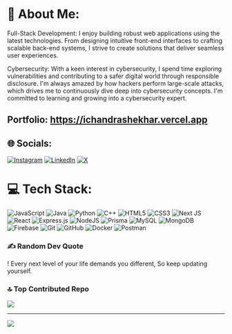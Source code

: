 # 💫 About Me:
Full-Stack Development: I enjoy building robust web applications using the latest technologies. From designing intuitive front-end interfaces to crafting scalable back-end systems, I strive to create solutions that deliver seamless user experiences.

Cybersecurity: With a keen interest in cybersecurity, I spend time exploring vulnerabilities and contributing to a safer digital world through responsible disclosure. I'm always amazed by how hackers perform large-scale attacks, which drives me to continuously dive deep into cybersecurity concepts. I'm committed to learning and growing into a cybersecurity expert.

## Portfolio: https://ichandrashekhar.vercel.app


## 🌐 Socials:
[![Instagram](https://img.shields.io/badge/Instagram-%23E4405F.svg?logo=Instagram&logoColor=white)](https://instagram.com/Chandrashekharsk__) [![LinkedIn](https://img.shields.io/badge/LinkedIn-%230077B5.svg?logo=linkedin&logoColor=white)](https://linkedin.com/in/chandrashekharsk) [![X](https://img.shields.io/badge/X-black.svg?logo=X&logoColor=white)](https://x.com/cs9981625252) 

# 💻 Tech Stack:
![JavaScript](https://img.shields.io/badge/javascript-%23323330.svg?style=for-the-badge&logo=javascript&logoColor=%23F7DF1E) ![Java](https://img.shields.io/badge/java-%23ED8B00.svg?style=for-the-badge&logo=openjdk&logoColor=white) ![Python](https://img.shields.io/badge/python-3670A0?style=for-the-badge&logo=python&logoColor=ffdd54) ![C++](https://img.shields.io/badge/c++-%2300599C.svg?style=for-the-badge&logo=c%2B%2B&logoColor=white) ![HTML5](https://img.shields.io/badge/html5-%23E34F26.svg?style=for-the-badge&logo=html5&logoColor=white) ![CSS3](https://img.shields.io/badge/css3-%231572B6.svg?style=for-the-badge&logo=css3&logoColor=white) ![Next JS](https://img.shields.io/badge/Next-black?style=for-the-badge&logo=next.js&logoColor=white) ![React](https://img.shields.io/badge/react-%2320232a.svg?style=for-the-badge&logo=react&logoColor=%2361DAFB) ![Express.js](https://img.shields.io/badge/express.js-%23404d59.svg?style=for-the-badge&logo=express&logoColor=%2361DAFB) ![NodeJS](https://img.shields.io/badge/node.js-6DA55F?style=for-the-badge&logo=node.js&logoColor=white) ![Prisma](https://img.shields.io/badge/Prisma-3982CE?style=for-the-badge&logo=Prisma&logoColor=white) ![MySQL](https://img.shields.io/badge/mysql-4479A1.svg?style=for-the-badge&logo=mysql&logoColor=white) ![MongoDB](https://img.shields.io/badge/MongoDB-%234ea94b.svg?style=for-the-badge&logo=mongodb&logoColor=white) ![Firebase](https://img.shields.io/badge/firebase-a08021?style=for-the-badge&logo=firebase&logoColor=ffcd34) ![Git](https://img.shields.io/badge/git-%23F05033.svg?style=for-the-badge&logo=git&logoColor=white) ![GitHub](https://img.shields.io/badge/github-%23121011.svg?style=for-the-badge&logo=github&logoColor=white) ![Docker](https://img.shields.io/badge/docker-%230db7ed.svg?style=for-the-badge&logo=docker&logoColor=white) ![Postman](https://img.shields.io/badge/Postman-FF6C37?style=for-the-badge&logo=postman&logoColor=white)

### ✍️ Random Dev Quote
! Every next level of your life demands you different, So keep updating yourself.

### 🔝 Top Contributed Repo
![](https://github-contributor-stats.vercel.app/api?username=Chandrashekharsk&limit=5&theme=dark&combine_all_yearly_contributions=true)

---
[![](https://visitcount.itsvg.in/api?id=Chandrashekharsk&icon=0&color=0)](https://visitcount.itsvg.in)

<!-- Proudly created with GPRM ( https://gprm.itsvg.in ) -->
